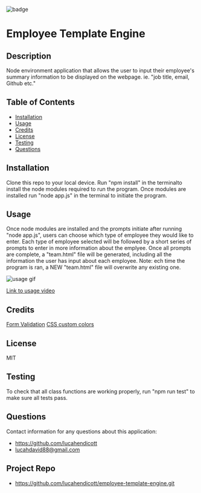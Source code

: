 ![badge](https://img.shields.io/badge/license-MIT-brightgreen)   
# Employee Template Engine  

## Description  
Node environment application that allows the user to input their employee's summary information to be displayed on the webpage. ie. "job title, email, Github etc."    

## Table of Contents  
* [Installation](#installation)  
* [Usage](#usage)  
* [Credits](#credits)  
* [License](#license)  
* [Testing](#testing)  
* [Questions](#questions)  

## Installation  
Clone this repo to your local device. Run "npm install" in the terminalto install the node modules required to run the program. Once modules are installed run "node app.js" in the terminal to initiate the program.  

## Usage  
Once node modules are installed and the prompts initiate after running "node app.js", users can choose which type of employee they would like to enter. Each type of employee selected will be followed by a short series of prompts to enter in more information about the emplyee. Once all prompts are complete, a "team.html" file will be generated, including all the information the user has input about each employee. Note: ech time the program is ran, a NEW "team.html" file will overwrite any existing one.  

![usage gif](employee-template-gif.gif)

[Link to usage video](https://drive.google.com/file/d/1AXtYKODhLnTfYrWF3tmOnMjTIv-cTi16/view)

## Credits  
[Form Validation](https://www.w3resource.com/javascript/form/javascript-field-level-form-validation.php)
[CSS custom colors](https://flatuicolors.com/)  

## License  
MIT  

## Testing  
To check that all class functions are working properly, run "npm run test" to make sure all tests pass.  

## Questions  
Contact information for any questions about this application:
* https://github.com/lucahendicott  
* lucahdavid88@gmail.com

## Project Repo
* https://github.com/lucahendicott/employee-template-engine.git

